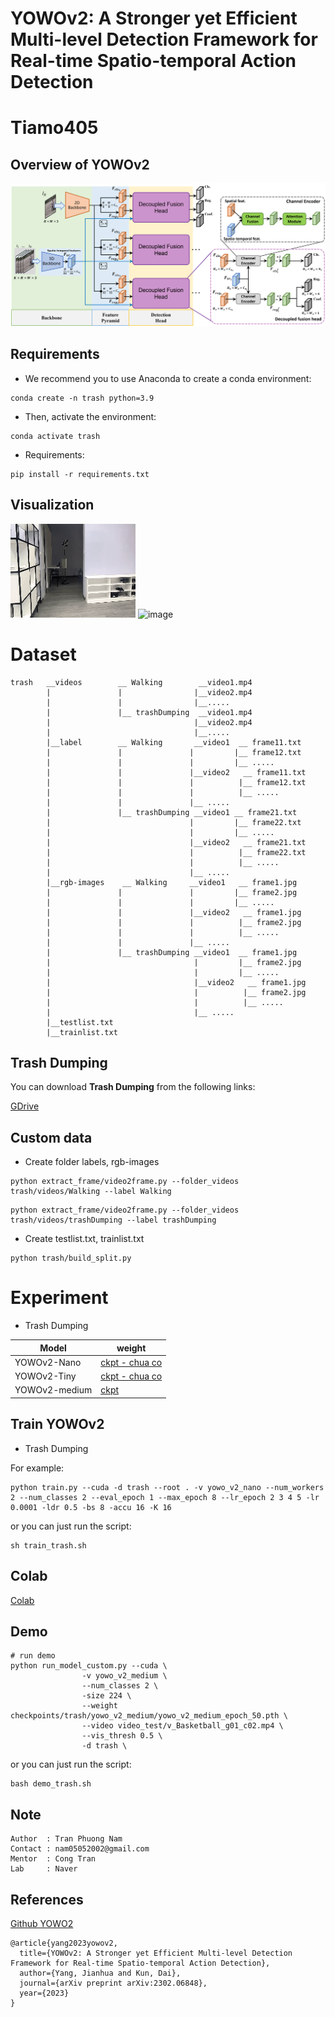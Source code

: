 # YOWOv2: A Stronger yet Efficient Multi-level Detection Framework for Real-time Spatio-temporal Action Detection
# Tiamo405
## Overview of YOWOv2
![image](./img_files/yowov2.png)
## 

## Requirements
- We recommend you to use Anaconda to create a conda environment:
```Shell
conda create -n trash python=3.9
```

- Then, activate the environment:
```Shell
conda activate trash
```

- Requirements:
```Shell
pip install -r requirements.txt 
```

## Visualization

![image](./img_files/trash_0001.gif)
![image](./img_files/Walking_0000.gif)

# Dataset
```
trash   __videos        __ Walking        __video1.mp4
        |               |                |__video2.mp4  
        |               |                |__.....
        |               |__ trashDumping  __video1.mp4
        |                                |__video2.mp4  
        |                                |__.....   
        |__label        __ Walking       __video1  __ frame11.txt
        |               |               |         |__ frame12.txt
        |               |               |         |__ .....        
        |               |               |__video2   __ frame11.txt
        |               |               |          |__ frame12.txt
        |               |               |          |__ .....
        |               |               |__ .....
        |               |__ trashDumping __video1 __ frame21.txt
        |                               |         |__ frame22.txt
        |                               |         |__ .....        
        |                               |__video2   __ frame21.txt
        |                               |          |__ frame22.txt
        |                               |          |__ .....
        |                               |__ .....    
        |__rgb-images    __ Walking     __video1   __ frame1.jpg
        |               |               |         |__ frame2.jpg
        |               |               |         |__ .....        
        |               |               |__video2   __ frame1.jpg
        |               |               |          |__ frame2.jpg
        |               |               |          |__ .....
        |               |               |__ .....
        |               |__ trashDumping __video1  __ frame1.jpg
        |                                |         |__ frame2.jpg
        |                                |         |__ .....        
        |                                |__video2   __ frame1.jpg
        |                                |          |__ frame2.jpg
        |                                |          |__ .....
        |                                |__ .....    
        |__testlist.txt
        |__trainlist.txt                
```
## Trash Dumping
You can download **Trash Dumping** from the following links:

[GDrive](https://github.com/tiamo405/Trash-Dumping)
## Custom data
* Create folder labels, rgb-images
```Shell
python extract_frame/video2frame.py --folder_videos trash/videos/Walking --label Walking
```
```Shell
python extract_frame/video2frame.py --folder_videos trash/videos/trashDumping --label trashDumping
```
* Create testlist.txt, trainlist.txt
```Shell
python trash/build_split.py
```

# Experiment

* Trash Dumping
  
|     Model      |   weight |
|----------------|----------|
|  YOWOv2-Nano   | [ckpt - chua co]() |
|  YOWOv2-Tiny   | [ckpt - chua co]() |
|  YOWOv2-medium | [ckpt](https://drive.google.com/file/d/1V6cENAtE7Tidxj1P01ixnIbzNVb6WtNf/view?usp=share_link) |


## Train YOWOv2
* Trash Dumping

For example:

```Shell
python train.py --cuda -d trash --root . -v yowo_v2_nano --num_workers 2 --num_classes 2 --eval_epoch 1 --max_epoch 8 --lr_epoch 2 3 4 5 -lr 0.0001 -ldr 0.5 -bs 8 -accu 16 -K 16
```

or you can just run the script:

```Shell
sh train_trash.sh
```
## Colab
[Colab](https://colab.research.google.com/drive/1abaTdeMouBHtFyHZn5jOgSdipipbVdft?usp=sharing)
## Demo
```Shell
# run demo
python run_model_custom.py --cuda \
                -v yowo_v2_medium \
                --num_classes 2 \
                -size 224 \
                --weight checkpoints/trash/yowo_v2_medium/yowo_v2_medium_epoch_50.pth \
                --video video_test/v_Basketball_g01_c02.mp4 \
                --vis_thresh 0.5 \
                -d trash \
```
or you can just run the script:
```Shell
bash demo_trash.sh
```


## Note
```
Author  : Tran Phuong Nam
Contact : nam05052002@gmail.com
Mentor  : Cong Tran
Lab     : Naver
```


## References

[Github YOWO2](https://github.com/yjh0410/YOWOv2)
```
@article{yang2023yowov2,
  title={YOWOv2: A Stronger yet Efficient Multi-level Detection Framework for Real-time Spatio-temporal Action Detection},
  author={Yang, Jianhua and Kun, Dai},
  journal={arXiv preprint arXiv:2302.06848},
  year={2023}
}
```
